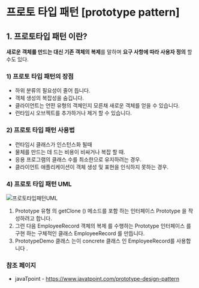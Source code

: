 

# 프로토 타입 패턴 [prototype pattern]

## 1. 프로토타입 패턴 이란?

**새로운 객체를 만드는 대신 기존 객체의 복제**를 말하며 **요구 사항에 따라 사용자 정의** 할 수도 있다.



### 1) 프로토 타입 패턴의 장점
* 하위 분류의 필요성이 줄어 듭니다.
* 객체 생성의 복잡성을 숨깁니다.
* 클라이언트는 언떤 유형의 객체인지 모른채 새로운 객체를 얻을 수 있습니다.
* 런타임시 오브젝트를 추가하거나 제거 할 수 있습니다.

### 2) 프로토 타입 패턴 사용법
* 런타임시 클래스가 인스턴스화 될때
* 물체를 만드는 데 드는 비용이 비싸거나 복잡 할 때.
* 응용 프로그램의 클래스 수를 최소한으로 유지하려는 경우.
* 클라이언트 애플리케이션이 객체 생성 및 표현을 인식하지 못하는 경우.


### 4) 프로토 타입 패턴 UML

![프로토타입패턴UML](https://www.javatpoint.com/images/designpattern/prototype.jpg)

1. Prototype 유형 의 getClone () 메소드를 포함 하는 인터페이스 Prototype 을 작성하려고 합니다.
2. 그런 다음 EmployeeRecord 객체의 복제 를 수행하는 Prototype 인터페이스 를 구현 하는 구체적인 클래스 EmployeeRecord 를 만듭니다.
3. PrototypeDemo 클래스 는이 concrete 클래스 인 EmployeeRecord를 사용합니다 .




### 참조 페이지
- javaTpoint - https://www.javatpoint.com/prototype-design-pattern
